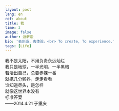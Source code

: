 ```yaml
---
layout: post
lang: en
ref: about
title: 我
time: 3
image: false
author: 游薪渝
bio: '去创造，去体验。<br> To create, To experience.'
tags: [Life]
---
```



我不是太阳，不用负责永远灿烂<br>
我只是地球，一半光明，一半黑暗<br>
若活出自己，总要赤裸一番<br>
就携几分颤抖，走走看看<br>
谁知道尽头，是怎样<br>
就像这世界本没有<br>
标准答案<br>
——2014.4.21 于重庆
<br>
<br>
<br>
<br>
<br>
<br>


